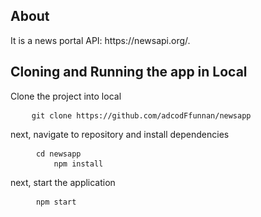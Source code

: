<h2>About</h2>
<p>
It is a news portal API: https://newsapi.org/.
</p>

<h2>Cloning and Running the app in Local</h2>
<p>Clone the project into local</p>

<pre>
	<code class="language-bash">git clone https://github.com/adcodFfunnan/newsapp</code>
</pre>

<p>next, navigate to repository and install dependencies</p>
<pre>
	<code class="language-bash"> cd newsapp</code>
    <code class="language-bash">     npm install</code>
</pre>
<p>next, start the application</p>
<pre>
	<code class="language-bash"> npm start</code>
</pre>